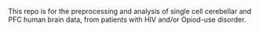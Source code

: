 This repo is for the preprocessing and analysis of single cell cerebellar and PFC human brain data, from patients with HIV and/or Opiod-use disorder. 

